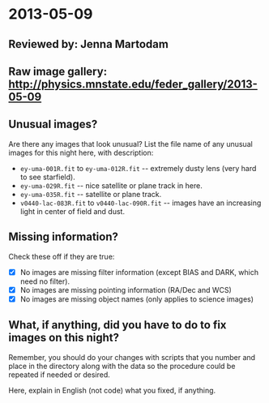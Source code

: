 # 2013-05-09

## Reviewed by: Jenna Martodam

## Raw image gallery: http://physics.mnstate.edu/feder_gallery/2013-05-09

## Unusual images?
Are there any images that look unusual? List the file name of any unusual images for this night here, with description:
+ `ey-uma-001R.fit` to `ey-uma-012R.fit`  -- extremely dusty lens (very hard to see starfield).
+ `ey-uma-029R.fit` -- nice satellite or plane track in here.
+ `ey-uma-035R.fit` -- satellite or plane track.
+ `v0440-lac-083R.fit` to `v0440-lac-090R.fit` -- images have an increasing light in center of field and dust.

## Missing information?
Check these off if they are true:
- [x] No images are missing filter information (except BIAS and DARK, which need no filter).
- [x] No images are missing pointing information (RA/Dec and WCS)
- [x] No images are missing object names (only applies to science images)

## What, if anything, did you have to do to fix images on this night?

Remember, you should do your changes with scripts that you number and place in the
directory along with the data so the procedure could be repeated if needed or
desired.

Here, explain in English (not code) what you fixed, if anything.
